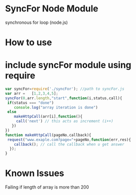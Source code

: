 SyncFor Node Module
=====================

synchronous for loop (node.js)

How to use
==============
 
include syncFor module using require
====================================================================================
```javascript
var syncFor=require('./syncFor'); //path to syncFor.js 
var arr =   [1,2,3,4,5];
syncFor(0,arr.length,"start",function(i,status,call){
 if(status === "done")
    console.log("array iteration is done")
 else
    makeHttpCall(arr[i],function(){
     call('next') // this acts as increment (i++)
   })
})
function makeHttpCall(pageNo,callback){
 request("www.exaple.com?page="+pageNo,function(err,res){
    callback(); // call the callback when u get answer
  });
}
```
Known Issues
=============
Failing if length of array is more than 200
 


